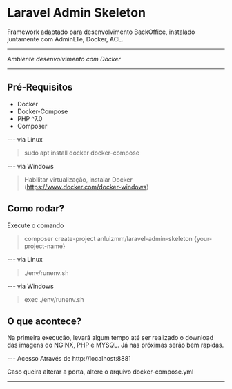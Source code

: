 # Laravel Admin Skeleton

Framework adaptado para desenvolvimento BackOffice, instalado juntamente com AdminLTe, Docker, ACL.

*************************************************************
_Ambiente desenvolvimento com Docker_
*************************************************************

## Pré-Requisitos
 - Docker
 - Docker-Compose
 - PHP ^7.0
 - Composer

--- via Linux
> sudo apt install docker docker-compose

--- via Windows
> Habilitar virtualização, instalar Docker (https://www.docker.com/docker-windows)

## Como rodar?
Execute o comando 
> composer create-project anluizmm/laravel-admin-skeleton {your-project-name}

--- via Linux
> ./env/runenv.sh

--- via Windows
> exec ./env/runenv.sh

## O que acontece?
Na primeira execução, levará algum tempo até ser realizado o download das imagens do NGINX, PHP e MYSQL. Já nas próximas serão bem rapidas.

--- Acesso
Através de http://localhost:8881

Caso queira alterar a porta, altere o arquivo docker-compose.yml

*************************************************************
